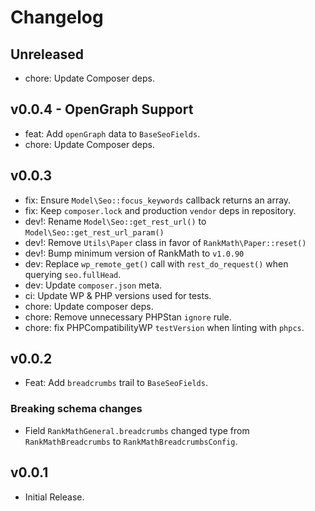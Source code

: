 # Changelog

## Unreleased
- chore: Update Composer deps.

## v0.0.4 - OpenGraph Support
- feat: Add `openGraph` data to `BaseSeoFields`.
- chore: Update Composer deps. 

## v0.0.3
- fix: Ensure `Model\Seo::focus_keywords` callback returns an array.
- fix: Keep `composer.lock` and production `vendor` deps in repository.
- dev!: Rename `Model\Seo::get_rest_url()` to `Model\Seo::get_rest_url_param()`
- dev!: Remove `Utils\Paper` class in favor of `RankMath\Paper::reset()`
- dev!: Bump minimum version of RankMath to `v1.0.90`
- dev: Replace `wp_remote_get()` call with `rest_do_request()` when querying `seo.fullHead`.
- dev: Update `composer.json` meta.
- ci: Update WP & PHP versions used for tests.
- chore: Update composer deps.
- chore: Remove unnecessary PHPStan `ignore` rule.
- chore: fix PHPCompatibilityWP `testVersion` when linting with `phpcs`.

## v0.0.2
- Feat: Add `breadcrumbs` trail to `BaseSeoFields`.

### Breaking schema changes
- Field `RankMathGeneral.breadcrumbs` changed type from `RankMathBreadcrumbs` to `RankMathBreadcrumbsConfig`.

## v0.0.1
- Initial Release.
